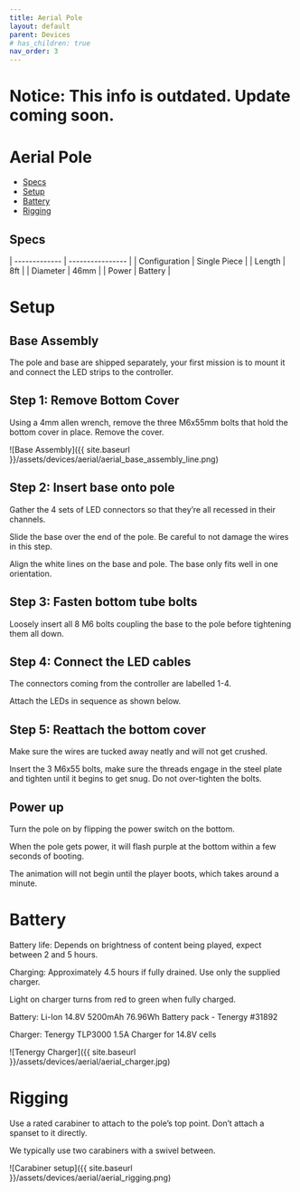 ```yaml
---
title: Aerial Pole
layout: default
parent: Devices
# has_children: true
nav_order: 3
---
```


# Notice: This info is outdated. Update coming soon.

# Aerial Pole
- [Specs](#specs)
- [Setup](#setup)
- [Battery](#battery)
- [Rigging](#rigging)

## Specs

| ------------- | ---------------- |
| Configuration | Single Piece     |
| Length        | 8ft              |
| Diameter      | 46mm             |
| Power         | Battery          |



# Setup

## Base Assembly

The pole and base are shipped separately, your first mission is to mount it and connect the LED strips to the controller.

## Step 1: Remove Bottom Cover

Using a 4mm allen wrench, remove the three M6x55mm bolts that hold the bottom cover in place. Remove the cover.

![Base Assembly]({{ site.baseurl }}/assets/devices/aerial/aerial_base_assembly_line.png)

## Step 2: Insert base onto pole

Gather the 4 sets of LED connectors so that they’re all recessed in their channels. 

Slide the base over the end of the pole. Be careful to not damage the wires in this step.

Align the white lines on the base and pole. The base only fits well in one orientation.

## Step 3: Fasten bottom tube bolts

Loosely insert all 8 M6 bolts coupling the base to the pole before tightening them all down. 

## Step 4: Connect the LED cables

The connectors coming from the controller are labelled 1-4.

Attach the LEDs in sequence as shown below.

## Step 5: Reattach the bottom cover

Make sure the wires are tucked away neatly and will not get crushed.

Insert the 3 M6x55 bolts, make sure the threads engage in the steel plate and tighten until it begins to get snug. Do not over-tighten the bolts. 

## Power up

Turn the pole on by flipping the power switch on the bottom. 

When the pole gets power, it will flash purple at the bottom within a few seconds of booting. 

The animation will not begin until the player boots, which takes around a minute. 

# Battery

Battery life: Depends on brightness of content being played, expect between 2 and 5 hours. 

Charging: Approximately 4.5 hours if fully drained. Use only the supplied charger. 

Light on charger turns from red to green when fully charged.


Battery: Li-Ion 14.8V 5200mAh 76.96Wh Battery pack - Tenergy #31892

Charger: Tenergy TLP3000 1.5A Charger for 14.8V cells

![Tenergy Charger]({{ site.baseurl }}/assets/devices/aerial/aerial_charger.jpg)

# Rigging

Use a rated carabiner to attach to the pole’s top point. Don’t attach a spanset to it directly. 

We typically use two carabiners with a swivel between.

![Carabiner setup]({{ site.baseurl }}/assets/devices/aerial/aerial_rigging.png)